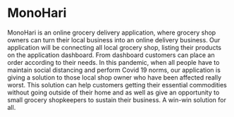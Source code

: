 # MonoHari
MonoHari is an online grocery delivery application, where grocery shop owners can turn their local business into an online delivery business.
Our application will be connecting all local grocery shop, listing their products on the application dashboard.
From dashboard customers can place an order according to their needs.
In this pandemic, when all people have to maintain social distancing and perform Covid 19 norms, our application is giving a solution to those local shop owner who have been affected really worst. This solution can help customers getting their essential commodities without going outside of their home and as well as give an opportunity to small grocery shopkeepers to sustain their business. A win-win solution for all.
